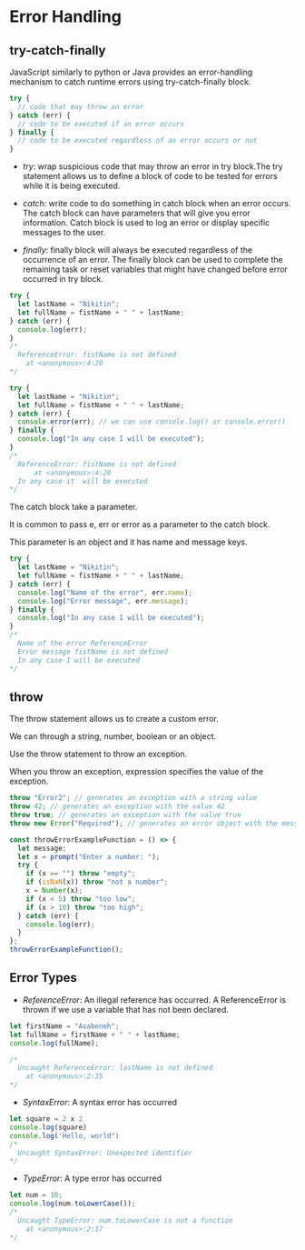 # Error Handling

## try-catch-finally

JavaScript similarly to python or Java provides an error-handling mechanism to catch runtime errors using try-catch-finally block.

```js
try {
  // code that may throw an error
} catch (err) {
  // code to be executed if an error occurs
} finally {
  // code to be executed regardless of an error occurs or not
}
```

- _try_: wrap suspicious code that may throw an error in try block.The try statement allows us to define a block of code to be tested for errors while it is being executed.

- _catch_: write code to do something in catch block when an error occurs. The catch block can have parameters that will give you error information. Catch block is used to log an error or display specific messages to the user.

- _finally_: finally block will always be executed regardless of the occurrence of an error. The finally block can be used to complete the remaining task or reset variables that might have changed before error occurred in try block.

```js
try {
  let lastName = "Nikitin";
  let fullName = fistName + " " + lastName;
} catch (err) {
  console.log(err);
}
/*
  ReferenceError: fistName is not defined
    at <anonymous>:4:20
*/
```

```js
try {
  let lastName = "Nikitin";
  let fullName = fistName + " " + lastName;
} catch (err) {
  console.error(err); // we can use console.log() or console.error()
} finally {
  console.log("In any case I will be executed");
}
/*
  ReferenceError: fistName is not defined
      at <anonymous>:4:20
  In any case it  will be executed
*/
```

The catch block take a parameter.

It is common to pass e, err or error as a parameter to the catch block.

This parameter is an object and it has name and message keys.

```js
try {
  let lastName = "Nikitin";
  let fullName = fistName + " " + lastName;
} catch (err) {
  console.log("Name of the error", err.name);
  console.log("Error message", err.message);
} finally {
  console.log("In any case I will be executed");
}
/*
  Name of the error ReferenceError
  Error message fistName is not defined
  In any case I will be executed
*/
```

## throw

The throw statement allows us to create a custom error.

We can through a string, number, boolean or an object.

Use the throw statement to throw an exception.

When you throw an exception, expression specifies the value of the exception.

```js
throw "Error2"; // generates an exception with a string value
throw 42; // generates an exception with the value 42
throw true; // generates an exception with the value true
throw new Error("Required"); // generates an error object with the message of Required
```

```js
const throwErrorExampleFunction = () => {
  let message;
  let x = prompt("Enter a number: ");
  try {
    if (x == "") throw "empty";
    if (isNaN(x)) throw "not a number";
    x = Number(x);
    if (x < 5) throw "too low";
    if (x > 10) throw "too high";
  } catch (err) {
    console.log(err);
  }
};
throwErrorExampleFunction();
```

## Error Types

- _ReferenceError_: An illegal reference has occurred. A ReferenceError is thrown if we use a variable that has not been declared.

```js
let firstName = "Asabeneh";
let fullName = firstName + " " + lastName;
console.log(fullName);

/*
  Uncaught ReferenceError: lastName is not defined
    at <anonymous>:2:35
*/
```

- _SyntaxError_: A syntax error has occurred

```js
let square = 2 x 2
console.log(square)
console.log('Hello, world")
/*
  Uncaught SyntaxError: Unexpected identifier
*/
```

- _TypeError_: A type error has occurred

```js
let num = 10;
console.log(num.toLowerCase());
/*
  Uncaught TypeError: num.toLowerCase is not a function
    at <anonymous>:2:17
*/
```
